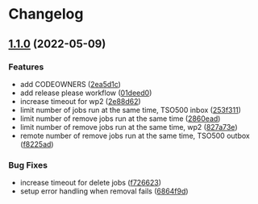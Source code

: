 # Changelog

## [1.1.0](https://www.github.com/clinical-genomics-uppsala/ductus-clean-packs/compare/v1.0.0...v1.1.0) (2022-05-09)


### Features

* add CODEOWNERS ([2ea5d1c](https://www.github.com/clinical-genomics-uppsala/ductus-clean-packs/commit/2ea5d1cec96c61f77ffb3b95ab52578052974000))
* add release please workflow ([01deed0](https://www.github.com/clinical-genomics-uppsala/ductus-clean-packs/commit/01deed00848d7723baf9d7cbcaf0dc81d85981b6))
* increase timeout for wp2 ([2e88d62](https://www.github.com/clinical-genomics-uppsala/ductus-clean-packs/commit/2e88d62b7be3b14309d9680a369453dedb399652))
* limit number of jobs run at the same time, TSO500 inbox ([253f311](https://www.github.com/clinical-genomics-uppsala/ductus-clean-packs/commit/253f311181bd3faf6cf2cfd2b5dbe3997b650cb5))
* limit number of remove jobs run at the same time ([2860ead](https://www.github.com/clinical-genomics-uppsala/ductus-clean-packs/commit/2860ead16d19a4eef4fb1b25e96c22d1a6618a13))
* limit number of remove jobs run at the same time, wp2 ([827a73e](https://www.github.com/clinical-genomics-uppsala/ductus-clean-packs/commit/827a73e9e61131a1a5cb8602a776eed9da84bd23))
* remote number of remove jobs run at the same time, TSO500 outbox ([f8225ad](https://www.github.com/clinical-genomics-uppsala/ductus-clean-packs/commit/f8225ad2326904da9d1dd8ef3d368d2d5d65a00c))


### Bug Fixes

* increase timeout for delete jobs ([f726623](https://www.github.com/clinical-genomics-uppsala/ductus-clean-packs/commit/f726623072c420e6d62c16b7d37ffe2d34c4cd56))
* setup error handling when removal fails ([6864f9d](https://www.github.com/clinical-genomics-uppsala/ductus-clean-packs/commit/6864f9d919c5243f5d5e02fcecf1ea255d76bb56))
